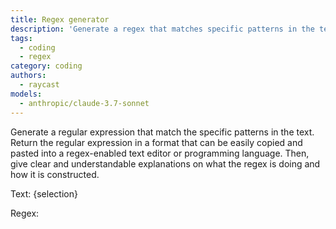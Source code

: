 ```yaml
---
title: Regex generator
description: 'Generate a regex that matches specific patterns in the text.'
tags:
  - coding
  - regex
category: coding
authors:
  - raycast
models:
  - anthropic/claude-3.7-sonnet
---
```


Generate a regular expression that match the specific patterns in the text. Return the regular expression in a format that can be easily copied and pasted into a regex-enabled text editor or programming language. Then, give clear and understandable explanations on what the regex is doing and how it is constructed.

Text: {selection}

Regex:
